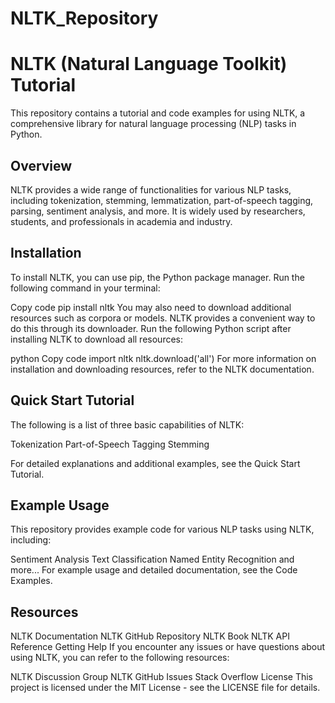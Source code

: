 # NLTK_Repository
# NLTK (Natural Language Toolkit) Tutorial
This repository contains a tutorial and code examples for using NLTK, a comprehensive library for natural language processing (NLP) tasks in Python.

## Overview
NLTK provides a wide range of functionalities for various NLP tasks, including tokenization, stemming, lemmatization, part-of-speech tagging, parsing, sentiment analysis, and more. It is widely used by researchers, students, and professionals in academia and industry.

## Installation
To install NLTK, you can use pip, the Python package manager. Run the following command in your terminal:

Copy code
pip install nltk
You may also need to download additional resources such as corpora or models. NLTK provides a convenient way to do this through its downloader. Run the following Python script after installing NLTK to download all resources:

python
Copy code
import nltk
nltk.download('all')
For more information on installation and downloading resources, refer to the NLTK documentation.

## Quick Start Tutorial
The following is a list of three basic capabilities of NLTK:

Tokenization
Part-of-Speech Tagging
Stemming

For detailed explanations and additional examples, see the Quick Start Tutorial.

## Example Usage
This repository provides example code for various NLP tasks using NLTK, including:

Sentiment Analysis
Text Classification
Named Entity Recognition
and more...
For example usage and detailed documentation, see the Code Examples.

## Resources
NLTK Documentation
NLTK GitHub Repository
NLTK Book
NLTK API Reference
Getting Help
If you encounter any issues or have questions about using NLTK, you can refer to the following resources:

NLTK Discussion Group
NLTK GitHub Issues
Stack Overflow
License
This project is licensed under the MIT License - see the LICENSE file for details.

